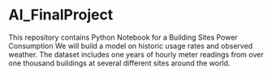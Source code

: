 # AI_FinalProject
This repository contains Python Notebook for a Building Sites Power Consumption
We will build a model on historic usage rates and observed weather. 
The dataset includes one years of hourly meter readings from over one thousand buildings at several different sites around the world.
